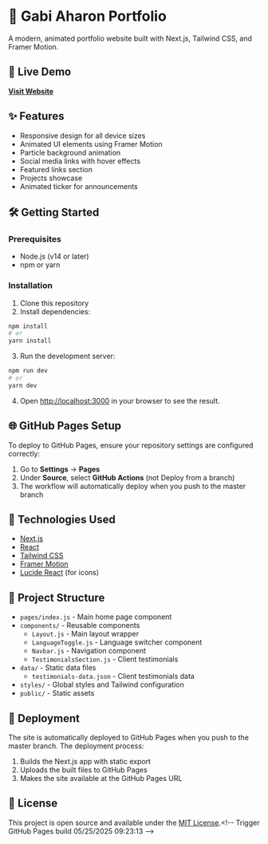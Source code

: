 # 🌟 Gabi Aharon Portfolio

A modern, animated portfolio website built with Next.js, Tailwind CSS, and Framer Motion.

## 🚀 Live Demo
**[Visit Website](https://gabiaaharon.github.io/gabiaharonportfolio/)**

## ✨ Features

- Responsive design for all device sizes
- Animated UI elements using Framer Motion
- Particle background animation
- Social media links with hover effects
- Featured links section
- Projects showcase
- Animated ticker for announcements

## 🛠️ Getting Started

### Prerequisites

- Node.js (v14 or later)
- npm or yarn

### Installation

1. Clone this repository
2. Install dependencies:

```bash
npm install
# or
yarn install
```

3. Run the development server:

```bash
npm run dev
# or
yarn dev
```

4. Open [http://localhost:3000](http://localhost:3000) in your browser to see the result.

## 🌐 GitHub Pages Setup

To deploy to GitHub Pages, ensure your repository settings are configured correctly:

1. Go to **Settings** → **Pages**
2. Under **Source**, select **GitHub Actions** (not Deploy from a branch)
3. The workflow will automatically deploy when you push to the master branch

## 🎨 Technologies Used

- [Next.js](https://nextjs.org/)
- [React](https://reactjs.org/)
- [Tailwind CSS](https://tailwindcss.com/)
- [Framer Motion](https://www.framer.com/motion/)
- [Lucide React](https://lucide.dev/) (for icons)

## 📁 Project Structure

- `pages/index.js` - Main home page component
- `components/` - Reusable components
  - `Layout.js` - Main layout wrapper
  - `LanguageToggle.js` - Language switcher component
  - `Navbar.js` - Navigation component
  - `TestimonialsSection.js` - Client testimonials
- `data/` - Static data files
  - `testimonials-data.json` - Client testimonials data
- `styles/` - Global styles and Tailwind configuration
- `public/` - Static assets

## 🚀 Deployment

The site is automatically deployed to GitHub Pages when you push to the master branch. The deployment process:

1. Builds the Next.js app with static export
2. Uploads the built files to GitHub Pages
3. Makes the site available at the GitHub Pages URL

## 📝 License

This project is open source and available under the [MIT License](LICENSE).< ! - -   T r i g g e r   G i t H u b   P a g e s   b u i l d   0 5 / 2 5 / 2 0 2 5   0 9 : 2 3 : 1 3   - - >  
 